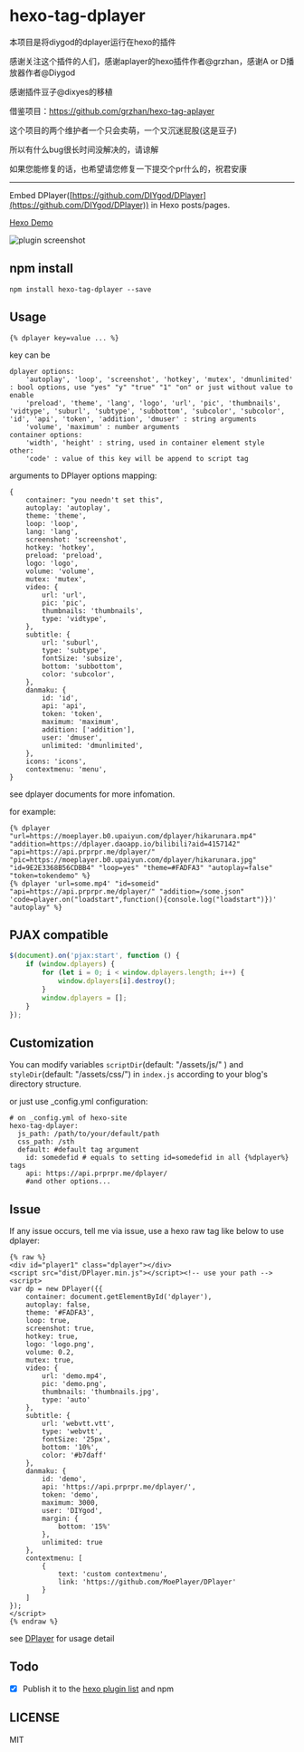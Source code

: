 # hexo-tag-dplayer
本项目是将diygod的dplayer运行在hexo的插件

感谢关注这个插件的人们，感谢aplayer的hexo插件作者@grzhan，感谢A or D播放器作者@Diygod

感谢插件豆子@dixyes的移植

借鉴项目：https://github.com/grzhan/hexo-tag-aplayer

这个项目的两个维护者一个只会卖萌，一个又沉迷屁股(这是豆子)

所以有什么bug很长时间没解决的，请谅解

如果您能修复的话，也希望请您修复一下提交个pr什么的，祝君安康


---------------------------------------------



Embed DPlayer([https://github.com/DIYgod/DPlayer](https://github.com/DIYgod/DPlayer)) in Hexo posts/pages.

[Hexo Demo](https://morz.org/archives/2016-09-09/%E8%A7%86%E9%A2%91%E5%88%86%E4%BA%AB-%E3%80%90%E6%9D%B1%E6%96%B9Vocal%E3%80%91%E8%8A%B1%E6%98%A0%E3%80%8C%E3%82%BF%E3%83%9E%E3%82%B7%E3%82%A4%E3%83%8E%E3%83%8F%E3%83%8A%E3%80%8D-%E5%87%8B%E5%8F%B6%E6%A3%95-%E3%80%8CSubbed%E3%80%8D.html)

![plugin screenshot](https://video-cache.morz.org/data/img/dplayer-1.jpg)



## npm install

	npm install hexo-tag-dplayer --save

## Usage

	{% dplayer key=value ... %}

key can be 

    dplayer options:
        'autoplay', 'loop', 'screenshot', 'hotkey', 'mutex', 'dmunlimited' : bool options, use "yes" "y" "true" "1" "on" or just without value to enable
        'preload', 'theme', 'lang', 'logo', 'url', 'pic', 'thumbnails', 'vidtype', 'suburl', 'subtype', 'subbottom', 'subcolor', 'subcolor', 'id', 'api', 'token', 'addition', 'dmuser' : string arguments
        'volume', 'maximum' : number arguments
    container options:
        'width', 'height' : string, used in container element style
    other:
        'code' : value of this key will be append to script tag

arguments to DPlayer options mapping:

    {
        container: "you needn't set this",
        autoplay: 'autoplay',
        theme: 'theme',
        loop: 'loop',
        lang: 'lang',
        screenshot: 'screenshot',
        hotkey: 'hotkey',
        preload: 'preload',
        logo: 'logo',
        volume: 'volume',
        mutex: 'mutex',
        video: {
            url: 'url',
            pic: 'pic',
            thumbnails: 'thumbnails',
            type: 'vidtype',
        },
        subtitle: {
            url: 'suburl',
            type: 'subtype',
            fontSize: 'subsize',
            bottom: 'subbottom',
            color: 'subcolor',
        },
        danmaku: {
            id: 'id',
            api: 'api',
            token: 'token',
            maximum: 'maximum',
            addition: ['addition'],
            user: 'dmuser',
            unlimited: 'dmunlimited',
        },
        icons: 'icons',
        contextmenu: 'menu',
    }
    
see dplayer documents for more infomation.

for example:

    {% dplayer "url=https://moeplayer.b0.upaiyun.com/dplayer/hikarunara.mp4" "addition=https://dplayer.daoapp.io/bilibili?aid=4157142" "api=https://api.prprpr.me/dplayer/" "pic=https://moeplayer.b0.upaiyun.com/dplayer/hikarunara.jpg" "id=9E2E3368B56CDBB4" "loop=yes" "theme=#FADFA3" "autoplay=false" "token=tokendemo" %}
    {% dplayer 'url=some.mp4' "id=someid" "api=https://api.prprpr.me/dplayer/" "addition=/some.json" 'code=player.on("loadstart",function(){console.log("loadstart")})' "autoplay" %} 


## PJAX compatible

```js
$(document).on('pjax:start', function () {
    if (window.dplayers) {
        for (let i = 0; i < window.dplayers.length; i++) {
            window.dplayers[i].destroy();
        }
        window.dplayers = [];
    }
});
```

## Customization

You can modify variables `scriptDir`(default: "/assets/js/" ) and `styleDir`(default: "/assets/css/") in `index.js` according to your blog's directory structure.

or just use _config.yml configuration:

    # on _config.yml of hexo-site
    hexo-tag-dplayer:
      js_path: /path/to/your/default/path
      css_path: /sth
      default: #default tag argument 
        id: somedefid # equals to setting id=somedefid in all {%dplayer%} tags
        api: https://api.prprpr.me/dplayer/
        #and other options...

## Issue

If any issue occurs, tell me via issue, use a hexo raw tag like below to use dplayer:

    {% raw %}
    <div id="player1" class="dplayer"></div>
    <script src="dist/DPlayer.min.js"></script><!-- use your path -->
    <script>
    var dp = new DPlayer({{
        container: document.getElementById('dplayer'),
        autoplay: false,
        theme: '#FADFA3',
        loop: true,
        screenshot: true,
        hotkey: true,
        logo: 'logo.png',
        volume: 0.2,
        mutex: true,
        video: {
            url: 'demo.mp4',
            pic: 'demo.png',
            thumbnails: 'thumbnails.jpg',
            type: 'auto'
        },
        subtitle: {
            url: 'webvtt.vtt',
            type: 'webvtt',
            fontSize: '25px',
            bottom: '10%',
            color: '#b7daff'
        },
        danmaku: {
            id: 'demo',
            api: 'https://api.prprpr.me/dplayer/',
            token: 'demo',
            maximum: 3000,
            user: 'DIYgod',
            margin: {
                bottom: '15%'
            },
            unlimited: true
        },
        contextmenu: [
            {
                text: 'custom contextmenu',
                link: 'https://github.com/MoePlayer/DPlayer'
            }
        ]
    });
    </script>
    {% endraw %}
    
see [DPlayer](https://github.com/DIYgod/DPlayer) for usage detail

## Todo

- [x] Publish it to the [hexo plugin list](https://hexo.io/plugins) and npm

## LICENSE

MIT
